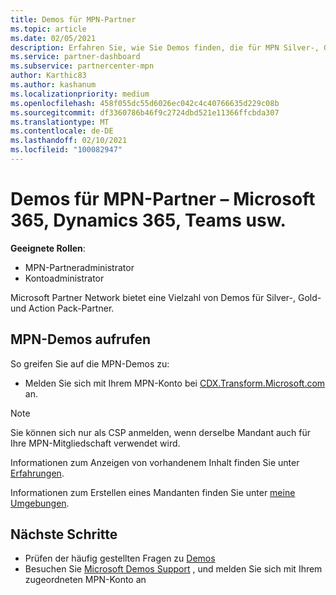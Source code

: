 ```yaml
---
title: Demos für MPN-Partner
ms.topic: article
ms.date: 02/05/2021
description: Erfahren Sie, wie Sie Demos finden, die für MPN Silver-, Gold-und Action Pack-Partner verfügbar sind.
ms.service: partner-dashboard
ms.subservice: partnercenter-mpn
author: Karthic83
ms.author: kashanum
ms.localizationpriority: medium
ms.openlocfilehash: 458f055dc55d6026ec042c4c40766635d229c08b
ms.sourcegitcommit: df3360786b46f9c2724dbd521e11366ffcbda307
ms.translationtype: MT
ms.contentlocale: de-DE
ms.lasthandoff: 02/10/2021
ms.locfileid: "100082947"
---
```

# <a name="demos-for-mpn-partners--microsoft-365-dynamics-365-teams-and-more"></a>Demos für MPN-Partner – Microsoft 365, Dynamics 365, Teams usw.

**Geeignete Rollen**:

- MPN-Partneradministrator
- Kontoadministrator

Microsoft Partner Network bietet eine Vielzahl von Demos für Silver-, Gold-und Action Pack-Partner.

## <a name="access-mpn-demos"></a>MPN-Demos aufrufen

So greifen Sie auf die MPN-Demos zu:

- Melden Sie sich mit Ihrem MPN-Konto bei [CDX.Transform.Microsoft.com](https://cdx.transform.microsoft.com/) an.

>[!NOTE]
>Sie können sich nur als CSP anmelden, wenn derselbe Mandant auch für Ihre MPN-Mitgliedschaft verwendet wird.

Informationen zum Anzeigen von vorhandenem Inhalt finden Sie unter [Erfahrungen](https://cdx.transform.microsoft.com/experiences).

Informationen zum Erstellen eines Mandanten finden Sie unter [meine Umgebungen](https://cdx.transform.microsoft.com/my-tenants).

## <a name="next-steps"></a>Nächste Schritte

- Prüfen der häufig gestellten Fragen zu [Demos](https://cdx.transform.microsoft.com/help/faq)
- Besuchen Sie [Microsoft Demos Support](https://cdx.transform.microsoft.com/submit-request) , und melden Sie sich mit Ihrem zugeordneten MPN-Konto an
